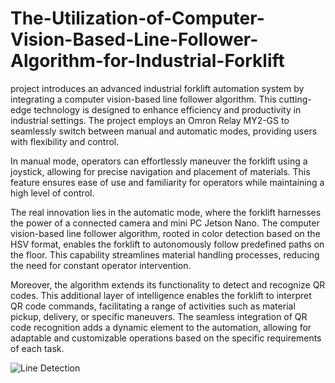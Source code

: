 # The-Utilization-of-Computer-Vision-Based-Line-Follower-Algorithm-for-Industrial-Forklift

project introduces an advanced industrial forklift automation system by integrating a computer vision-based line follower algorithm. This cutting-edge technology is designed to enhance efficiency and productivity in industrial settings. The project employs an Omron Relay MY2-GS to seamlessly switch between manual and automatic modes, providing users with flexibility and control.

In manual mode, operators can effortlessly maneuver the forklift using a joystick, allowing for precise navigation and placement of materials. This feature ensures ease of use and familiarity for operators while maintaining a high level of control.

The real innovation lies in the automatic mode, where the forklift harnesses the power of a connected camera and mini PC Jetson Nano. The computer vision-based line follower algorithm, rooted in color detection based on the HSV format, enables the forklift to autonomously follow predefined paths on the floor. This capability streamlines material handling processes, reducing the need for constant operator intervention.

Moreover, the algorithm extends its functionality to detect and recognize QR codes. This additional layer of intelligence enables the forklift to interpret QR code commands, facilitating a range of activities such as material pickup, delivery, or specific maneuvers. The seamless integration of QR code recognition adds a dynamic element to the automation, allowing for adaptable and customizable operations based on the specific requirements of each task.

![Line Detection](https://github.com/wiryanatasunardi/The-Utilization-of-Computer-Vision-Based-Line-Follower-Algorithm-for-Industrial-Forklift/blob/main/Documentation/Line_Detection.gif)
